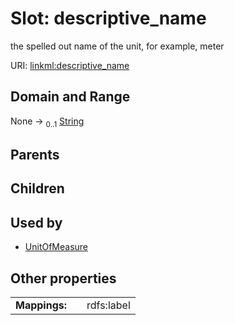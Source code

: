 
# Slot: descriptive_name

the spelled out name of the unit, for example, meter

URI: [linkml:descriptive_name](https://w3id.org/linkml/descriptive_name)


## Domain and Range

None &#8594;  <sub>0..1</sub> [String](types/String.md)

## Parents


## Children


## Used by

 * [UnitOfMeasure](UnitOfMeasure.md)

## Other properties

|  |  |  |
| --- | --- | --- |
| **Mappings:** | | rdfs:label |